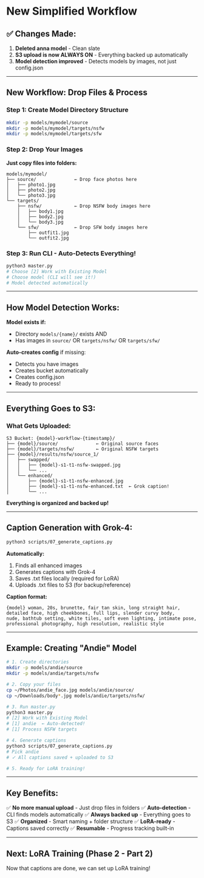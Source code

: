 # New Simplified Workflow

## ✅ Changes Made:

1. **Deleted anna model** - Clean slate
2. **S3 upload is now ALWAYS ON** - Everything backed up automatically
3. **Model detection improved** - Detects models by images, not just config.json

---

## New Workflow: Drop Files & Process

### Step 1: Create Model Directory Structure

```bash
mkdir -p models/mymodel/source
mkdir -p models/mymodel/targets/nsfw
mkdir -p models/mymodel/targets/sfw
```

### Step 2: Drop Your Images

**Just copy files into folders:**

```
models/mymodel/
├── source/              ← Drop face photos here
│   ├── photo1.jpg
│   ├── photo2.jpg
│   └── photo3.jpg
└── targets/
    ├── nsfw/            ← Drop NSFW body images here
    │   ├── body1.jpg
    │   ├── body2.jpg
    │   └── body3.jpg
    └── sfw/             ← Drop SFW body images here
        ├── outfit1.jpg
        └── outfit2.jpg
```

### Step 3: Run CLI - Auto-Detects Everything!

```bash
python3 master.py
# Choose [2] Work with Existing Model
# Choose model (CLI will see it!)
# Model detected automatically
```

---

## How Model Detection Works:

**Model exists if:**
- Directory `models/{name}/` exists AND
- Has images in `source/` OR `targets/nsfw/` OR `targets/sfw/`

**Auto-creates config** if missing:
- Detects you have images
- Creates bucket automatically
- Creates config.json
- Ready to process!

---

## Everything Goes to S3:

### What Gets Uploaded:

```
S3 Bucket: {model}-workflow-{timestamp}/
├── {model}/source/              ← Original source faces
├── {model}/targets/nsfw/        ← Original NSFW targets
├── {model}/results/nsfw/source_1/
│   ├── swapped/
│   │   ├── {model}-s1-t1-nsfw-swapped.jpg
│   │   └── ...
│   └── enhanced/
│       ├── {model}-s1-t1-nsfw-enhanced.jpg
│       ├── {model}-s1-t1-nsfw-enhanced.txt  ← Grok caption!
│       └── ...
```

**Everything is organized and backed up!**

---

## Caption Generation with Grok-4:

```bash
python3 scripts/07_generate_captions.py
```

**Automatically:**
1. Finds all enhanced images
2. Generates captions with Grok-4
3. Saves .txt files locally (required for LoRA)
4. Uploads .txt files to S3 (for backup/reference)

**Caption format:**
```
{model} woman, 20s, brunette, fair tan skin, long straight hair,
detailed face, high cheekbones, full lips, slender curvy body,
nude, bathtub setting, white tiles, soft even lighting, intimate pose,
professional photography, high resolution, realistic style
```

---

## Example: Creating "Andie" Model

```bash
# 1. Create directories
mkdir -p models/andie/source
mkdir -p models/andie/targets/nsfw

# 2. Copy your files
cp ~/Photos/andie_face.jpg models/andie/source/
cp ~/Downloads/body*.jpg models/andie/targets/nsfw/

# 3. Run master.py
python3 master.py
# [2] Work with Existing Model
# [1] andie  ← Auto-detected!
# [1] Process NSFW targets

# 4. Generate captions
python3 scripts/07_generate_captions.py
# Pick andie
# ✓ All captions saved + uploaded to S3

# 5. Ready for LoRA training!
```

---

## Key Benefits:

✅ **No more manual upload** - Just drop files in folders
✅ **Auto-detection** - CLI finds models automatically
✅ **Always backed up** - Everything goes to S3
✅ **Organized** - Smart naming + folder structure
✅ **LoRA-ready** - Captions saved correctly
✅ **Resumable** - Progress tracking built-in

---

## Next: LoRA Training (Phase 2 - Part 2)

Now that captions are done, we can set up LoRA training!
